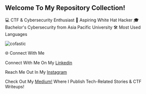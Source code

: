 ## Welcome To My Repository Collection! 
💻 CTF & Cybersecurity Enthusiast
🤞  Aspiring White Hat Hacker
🎓 Bachelor's Cybersecurity from Asia Pacific University
🛠️ Most Used Languages
<p align="left"> <img src="https://github-readme-stats.vercel.app/api/top-langs/?username=cofastic&theme=vue-dark&show_icons=true&hide_border=true&layout=compact" alt="cofastic" />

  🌐 Connect With Me

Connect With Me On My [Linkedin](https://www.linkedin.com/in/erichendryani/)

Reach Me Out In My [Instagram ](https://www.instagram.com/erichdryn/) 

Check Out My [Medium!](https://medium.com/@erichdryn) Where I Publish Tech-Related Stories & CTF Writeups!

